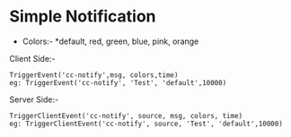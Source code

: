 # Simple Notification

* Colors:- *default, red, green, blue, pink, orange

Client Side:-

```
TriggerEvent('cc-notify',msg, colors,time)
eg: TriggerEvent('cc-notify', 'Test', 'default',10000)
```

Server Side:-

```
TriggerClientEvent('cc-notify', source, msg, colors, time)
eg: TriggerClientEvent('cc-notify', source, 'Test', 'default',10000)
```
